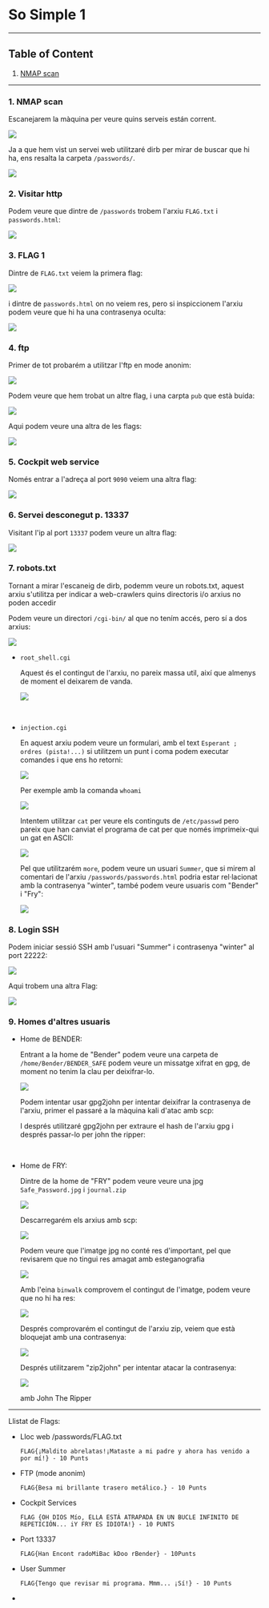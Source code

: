 # So Simple 1

---

## Table of Content

1. [NMAP scan]()

---

### 1. NMAP scan

Escanejarem la màquina per veure quins serveis están corrent.

![](img/insebrectf01.png)

Ja a que hem vist un servei web utilitzaré dirb per mirar de buscar que hi ha, ens resalta la carpeta `/passwords/`.

![](img/insebrectf02.png)

### 2. Visitar http
    
Podem veure que dintre de `/passwords` trobem l'arxiu `FLAG.txt` i `passwords.html`:

![](img/insebrectf03.png)

### 3. FLAG 1

Dintre de `FLAG.txt` veiem la primera flag:

![](img/insebrectf04.png)

i dintre de `passwords.html` on no veiem res, pero si inspiccionem l'arxiu podem veure que hi ha una contrasenya oculta:

![](img/insebrectf05.png)

### 4. ftp

Primer de tot probarém a utilitzar l'ftp en mode anonim:

![](img/insebrectf06.png)

Podem veure que hem trobat un altre flag, i una carpta `pub` que està buida:

![](img/insebrectf07.png)

Aqui podem veure una altra de les flags:

![](img/insebrectf08.png)


### 5. Cockpit web service

Només entrar a l'adreça al port `9090` veiem una altra flag:

![](img/insebrectf09.png)

### 6. Servei desconegut p. 13337

Visitant l'ip al port `13337` podem veure un altra flag:

![](img/insebrectf10.png)

### 7. robots.txt

Tornant a mirar l'escaneig de dirb, podemm veure un robots.txt, aquest arxiu s'utilitza per indicar a web-crawlers quins directoris i/o arxius no poden accedir

Podem veure un directori `/cgi-bin/` al que no tením accés, pero sí a dos arxius:

![](img/insebrectf11.png)

* `root_shell.cgi`

    Aquest és el contingut de l'arxiu, no pareix massa util, així que almenys de moment el deixarem de vanda.

    ![](img/insebrectf12.png)

<br>

* `injection.cgi`

    En aquest arxiu podem veure un formulari, amb el text `Esperant ; ordres (pista!...)` si utilitzem un punt i coma podem executar comandes i que ens ho retorni: 

    ![](img/insebrectf13.png)

    Per exemple amb la comanda `whoami`

    ![](img/insebrectf14.png)

    Intentem utilitzar `cat` per veure els continguts de `/etc/passwd` pero pareix que han canviat el programa de cat per que només imprimeix-qui un gat en ASCII:

    ![](img/insebrectf15.png)

    Pel que utilitzarém `more`, podem veure un usuari `Summer`, que si mirem al comentari de l'arxiu `/passwords/passwords.html` podria estar rel·lacionat amb la contrasenya "winter", també podem veure usuaris com "Bender" i "Fry":

    ![](img/insebrectf16.png)

### 8. Login SSH

Podem iniciar sessió SSH amb l'usuari "Summer" i contrasenya "winter" al port 22222:

![](img/insebrectf17.png)

Aqui trobem una altra Flag:

![](img/insebrectf18.png)

### 9. Homes d'altres usuaris

* Home de BENDER:

    Entrant a la home de "Bender" podem veure una carpeta de `/home/Bender/BENDER_SAFE` podem veure un missatge xifrat en gpg, de moment no tenim la clau per deixifrar-lo.

    ![](img/insebrectf19.png)

    Podem intentar usar gpg2john per intentar deixifrar la contrasenya de l'arxiu, primer el passaré a la màquina kali d'atac amb scp:
  
    [](img/insebrectf26.png)
  
    I després utilitzaré gpg2john per extraure el hash de l'arxiu gpg i després passar-lo per john the ripper:

    
    
<br>

* Home de FRY:

    Dintre de la home de "FRY" podem veure veure una jpg `Safe_Password.jpg` i `journal.zip`

    ![](img/insebrectf20.png)

    Descarregarém els arxius amb scp:

    ![](img/insebrectf21.png)

    Podem veure que l'imatge jpg no conté res d'important, pel que revisarem que no tingui res amagat amb esteganografia

    ![](img/insebrectf22.png)

    Amb l'eina `binwalk` comprovem el contingut de l'imatge, podem veure que no hi ha res:

    ![](img/insebrectf23.png)

    Després comprovarém el contingut de l'arxiu zip, veiem que està bloquejat amb una contrasenya:
    
    ![](img/insebrectf24.png)

    Després utilitzarem "zip2john" per intentar atacar la contrasenya:

    ![](img/insebrectf25.png)

     amb John The Ripper

  
---

Llistat de Flags:

* Lloc web /passwords/FLAG.txt 
  
  `FLAG{¡Maldito abrelatas!¡Mataste a mi padre y ahora has venido a por mí!} - 10 Punts`

* FTP (mode anonim)
 
  `FLAG{Besa mi brillante trasero metálico.} - 10 Punts`

* Cockpit Services 
  
  `FLAG {OH DIOS Mío, ELLA ESTÁ ATRAPADA EN UN BUCLE INFINITO DE REPETICIÓN... iY FRY ES IDIOTA!} - 10 PUNTS`

* Port 13337 
  
  `FLAG{Han Encont radoMiBac kDoo rBender} - 10Punts`

* User Summer 
  
  `FLAG{Tengo que revisar mi programa. Mmm... ¡Sí!} - 10 Punts`

* 
